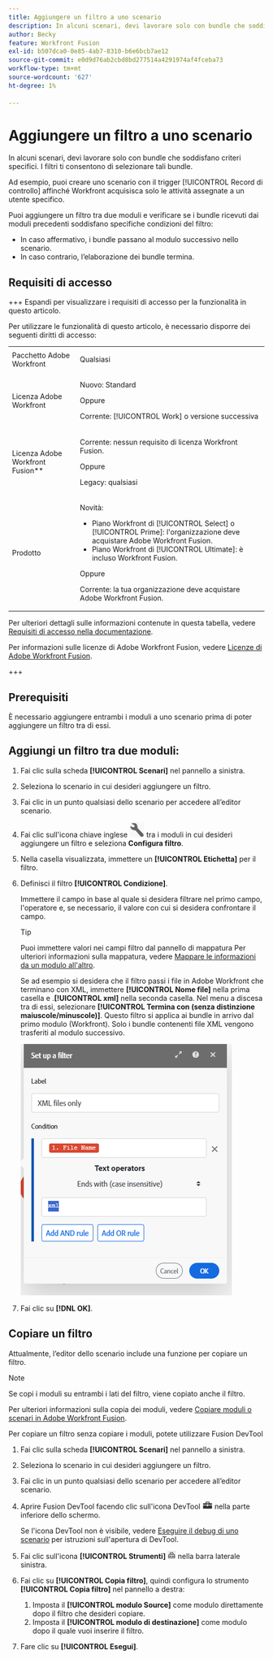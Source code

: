 ```yaml
---
title: Aggiungere un filtro a uno scenario
description: In alcuni scenari, devi lavorare solo con bundle che soddisfano criteri specifici. I filtri ti consentono di selezionare tali bundle.
author: Becky
feature: Workfront Fusion
exl-id: b507dca0-0e85-4ab7-8310-b6e6bcb7ae12
source-git-commit: e0d9d76ab2cbd8bd277514a4291974af4fceba73
workflow-type: tm+mt
source-wordcount: '627'
ht-degree: 1%

---
```


# Aggiungere un filtro a uno scenario

In alcuni scenari, devi lavorare solo con bundle che soddisfano criteri specifici. I filtri ti consentono di selezionare tali bundle.

Ad esempio, puoi creare uno scenario con il trigger [!UICONTROL Record di controllo] affinché Workfront acquisisca solo le attività assegnate a un utente specifico.

Puoi aggiungere un filtro tra due moduli e verificare se i bundle ricevuti dai moduli precedenti soddisfano specifiche condizioni del filtro:

* In caso affermativo, i bundle passano al modulo successivo nello scenario.
* In caso contrario, l’elaborazione dei bundle termina.

## Requisiti di accesso

+++ Espandi per visualizzare i requisiti di accesso per la funzionalità in questo articolo.

Per utilizzare le funzionalità di questo articolo, è necessario disporre dei seguenti diritti di accesso:

<table style="table-layout:auto">
 <col> 
 <col> 
 <tbody> 
  <tr> 
   <td role="rowheader">Pacchetto Adobe Workfront</td> 
   <td> <p>Qualsiasi</p> </td> 
  </tr> 
  <tr data-mc-conditions=""> 
   <td role="rowheader">Licenza Adobe Workfront</td> 
   <td> <p>Nuovo: Standard</p><p>Oppure</p><p>Corrente: [!UICONTROL Work] o versione successiva</p> </td> 
  </tr> 
  <tr> 
   <td role="rowheader">Licenza Adobe Workfront Fusion**</td> 
   <td>
   <p>Corrente: nessun requisito di licenza Workfront Fusion.</p>
   <p>Oppure</p>
   <p>Legacy: qualsiasi </p>
   </td> 
  </tr> 
  <tr> 
   <td role="rowheader">Prodotto</td> 
   <td>
   <p>Novità:</p> <ul><li>Piano Workfront di [!UICONTROL Select] o [!UICONTROL Prime]: l'organizzazione deve acquistare Adobe Workfront Fusion.</li><li>Piano Workfront di [!UICONTROL Ultimate]: è incluso Workfront Fusion.</li></ul>
   <p>Oppure</p>
   <p>Corrente: la tua organizzazione deve acquistare Adobe Workfront Fusion.</p>
   </td> 
  </tr>
 </tbody> 
</table>

Per ulteriori dettagli sulle informazioni contenute in questa tabella, vedere [Requisiti di accesso nella documentazione](/help/workfront-fusion/references/licenses-and-roles/access-level-requirements-in-documentation.md).

Per informazioni sulle licenze di Adobe Workfront Fusion, vedere [Licenze di Adobe Workfront Fusion](/help/workfront-fusion/set-up-and-manage-workfront-fusion/licensing-operations-overview/license-automation-vs-integration.md).

+++

## Prerequisiti

È necessario aggiungere entrambi i moduli a uno scenario prima di poter aggiungere un filtro tra di essi.

## Aggiungi un filtro tra due moduli:

1. Fai clic sulla scheda **[!UICONTROL Scenari]** nel pannello a sinistra.
1. Seleziona lo scenario in cui desideri aggiungere un filtro.
1. Fai clic in un punto qualsiasi dello scenario per accedere all’editor scenario.
1. Fai clic sull&#39;icona chiave inglese ![icona chiave inglese](assets/wrench-icon.png) tra i moduli in cui desideri aggiungere un filtro e seleziona **Configura filtro**.
1. Nella casella visualizzata, immettere un **[!UICONTROL Etichetta]** per il filtro.
1. Definisci il filtro **[!UICONTROL Condizione]**.

   Immettere il campo in base al quale si desidera filtrare nel primo campo, l&#39;operatore e, se necessario, il valore con cui si desidera confrontare il campo.

   >[!TIP]
   >
   >Puoi immettere valori nei campi filtro dal pannello di mappatura
   >Per ulteriori informazioni sulla mappatura, vedere [Mappare le informazioni da un modulo all&#39;altro](/help/workfront-fusion/create-scenarios/map-data/map-data-from-one-to-another.md).

   Se ad esempio si desidera che il filtro passi i file in Adobe Workfront che terminano con XML, immettere **[!UICONTROL Nome file]** nella prima casella e .**[!UICONTROL xml]** nella seconda casella. Nel menu a discesa tra di essi, selezionare **[!UICONTROL Termina con (senza distinzione maiuscole/minuscole)]**. Questo filtro si applica ai bundle in arrivo dal primo modulo (Workfront). Solo i bundle contenenti file XML vengono trasferiti al modulo successivo.

   ![Configura un filtro](assets/set-up-filter-box.png)

1. Fai clic su **[!DNL OK]**.

## Copiare un filtro

Attualmente, l’editor dello scenario include una funzione per copiare un filtro.

>[!NOTE]
>
>Se copi i moduli su entrambi i lati del filtro, viene copiato anche il filtro.
>
>Per ulteriori informazioni sulla copia dei moduli, vedere [Copiare moduli o scenari in Adobe Workfront Fusion](/help/workfront-fusion/create-scenarios/add-modules/copy-modules-or-scenarios.md).

Per copiare un filtro senza copiare i moduli, potete utilizzare Fusion DevTool

1. Fai clic sulla scheda **[!UICONTROL Scenari]** nel pannello a sinistra.
1. Seleziona lo scenario in cui desideri aggiungere un filtro.
1. Fai clic in un punto qualsiasi dello scenario per accedere all’editor scenario.
1. Aprire Fusion DevTool facendo clic sull&#39;icona DevTool ![icona DevTool](assets/debugger-icon.png) nella parte inferiore dello schermo.

   Se l&#39;icona DevTool non è visibile, vedere [Eseguire il debug di uno scenario](/help/workfront-fusion/manage-scenarios/debug-a-scenario.md) per istruzioni sull&#39;apertura di DevTool.

1. Fai clic sull&#39;icona **[!UICONTROL Strumenti]** ![Strumenti di sviluppo](assets/devtools-tools-icon.png) nella barra laterale sinistra.

1. Fai clic su **[!UICONTROL Copia filtro]**, quindi configura lo strumento **[!UICONTROL Copia filtro]** nel pannello a destra:

   1. Imposta il **[!UICONTROL modulo Source]** come modulo direttamente dopo il filtro che desideri copiare.
   1. Imposta il **[!UICONTROL modulo di destinazione]** come modulo dopo il quale vuoi inserire il filtro.

1. Fare clic su **[!UICONTROL Esegui]**.

